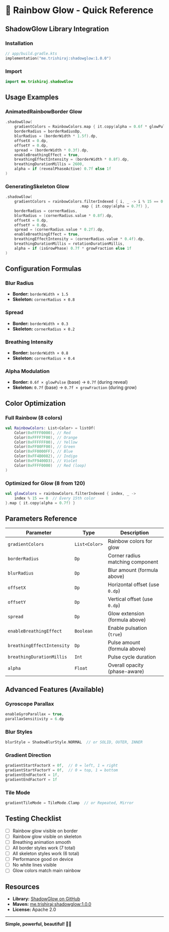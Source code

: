 # 🎨 Rainbow Glow - Quick Reference

## ShadowGlow Library Integration

### Installation

```kotlin
// app/build.gradle.kts
implementation("me.trishiraj:shadowglow:1.0.0")
```

### Import

```kotlin
import me.trishiraj.shadowGlow
```

## Usage Examples

### AnimatedRainbowBorder Glow

```kotlin
.shadowGlow(
    gradientColors = RainbowColors.map { it.copy(alpha = 0.6f * glowPulse) },
    borderRadius = borderRadiusDp,
    blurRadius = (borderWidth * 1.5f).dp,
    offsetX = 0.dp,
    offsetY = 0.dp,
    spread = (borderWidth * 0.3f).dp,
    enableBreathingEffect = true,
    breathingEffectIntensity = (borderWidth * 0.8f).dp,
    breathingDurationMillis = 2600,
    alpha = if (revealPhaseActive) 0.7f else 1f
)
```

### GeneratingSkeleton Glow

```kotlin
.shadowGlow(
    gradientColors = rainbowColors.filterIndexed { i, _ -> i % 15 == 0 }
                                 .map { it.copy(alpha = 0.7f) },
    borderRadius = cornerRadius,
    blurRadius = (cornerRadius.value * 0.8f).dp,
    offsetX = 0.dp,
    offsetY = 0.dp,
    spread = (cornerRadius.value * 0.2f).dp,
    enableBreathingEffect = true,
    breathingEffectIntensity = (cornerRadius.value * 0.4f).dp,
    breathingDurationMillis = rotationDurationMillis,
    alpha = if (isGrowPhase) 0.7f * growFraction else 1f
)
```

## Configuration Formulas

### Blur Radius

- **Border:** `borderWidth × 1.5`
- **Skeleton:** `cornerRadius × 0.8`

### Spread

- **Border:** `borderWidth × 0.3`
- **Skeleton:** `cornerRadius × 0.2`

### Breathing Intensity

- **Border:** `borderWidth × 0.8`
- **Skeleton:** `cornerRadius × 0.4`

### Alpha Modulation

- **Border:** `0.6f × glowPulse` (base) → `0.7f` (during reveal)
- **Skeleton:** `0.7f` (base) → `0.7f × growFraction` (during grow)

## Color Optimization

### Full Rainbow (8 colors)

```kotlin
val RainbowColors: List<Color> = listOf(
    Color(0xFFFF0000), // Red
    Color(0xFFFF7F00), // Orange
    Color(0xFFFFFF00), // Yellow
    Color(0xFF00FF00), // Green
    Color(0xFF0000FF), // Blue
    Color(0xFF4B0082), // Indigo
    Color(0xFF9400D3), // Violet
    Color(0xFFFF0000)  // Red (loop)
)
```

### Optimized for Glow (8 from 120)

```kotlin
val glowColors = rainbowColors.filterIndexed { index, _ -> 
    index % 15 == 0  // Every 15th color
}.map { it.copy(alpha = 0.7f) }
```

## Parameters Reference

| Parameter | Type | Description |
|-----------|------|-------------|
| `gradientColors` | `List<Color>` | Rainbow colors for glow |
| `borderRadius` | `Dp` | Corner radius matching component |
| `blurRadius` | `Dp` | Blur amount (formula above) |
| `offsetX` | `Dp` | Horizontal offset (use `0.dp`) |
| `offsetY` | `Dp` | Vertical offset (use `0.dp`) |
| `spread` | `Dp` | Glow extension (formula above) |
| `enableBreathingEffect` | `Boolean` | Enable pulsation (`true`) |
| `breathingEffectIntensity` | `Dp` | Pulse amount (formula above) |
| `breathingDurationMillis` | `Int` | Pulse cycle duration |
| `alpha` | `Float` | Overall opacity (phase-aware) |

## Advanced Features (Available)

### Gyroscope Parallax

```kotlin
enableGyroParallax = true,
parallaxSensitivity = 6.dp
```

### Blur Styles

```kotlin
blurStyle = ShadowBlurStyle.NORMAL  // or SOLID, OUTER, INNER
```

### Gradient Direction

```kotlin
gradientStartFactorX = 0f,  // 0 = left, 1 = right
gradientStartFactorY = 0f,  // 0 = top, 1 = bottom
gradientEndFactorX = 1f,
gradientEndFactorY = 1f
```

### Tile Mode

```kotlin
gradientTileMode = TileMode.Clamp  // or Repeated, Mirror
```

## Testing Checklist

- [ ] Rainbow glow visible on border
- [ ] Rainbow glow visible on skeleton
- [ ] Breathing animation smooth
- [ ] All border styles work (7 total)
- [ ] All skeleton styles work (6 total)
- [ ] Performance good on device
- [ ] No white lines visible
- [ ] Glow colors match main rainbow

## Resources

- **Library:** [ShadowGlow on GitHub](https://github.com/trishiraj/ShadowGlow)
- **Maven:** [me.trishiraj:shadowglow:1.0.0](https://central.sonatype.com/artifact/me.trishiraj/shadowglow)
- **License:** Apache 2.0

---

**Simple, powerful, beautiful! 🌈✨**
